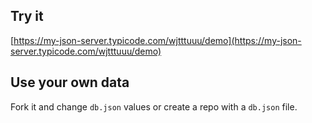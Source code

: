 ## Try it

[https://my-json-server.typicode.com/wjtttuuu/demo](https://my-json-server.typicode.com/wjtttuuu/demo)

## Use your own data

Fork it and change `db.json` values or create a repo with a `db.json` file.
